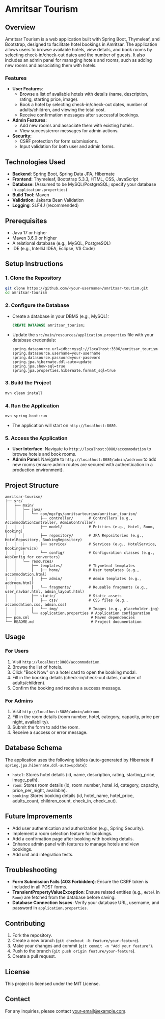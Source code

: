 # Amritsar Tourism

## Overview

Amritsar Tourism is a web application built with Spring Boot, Thymeleaf, and Bootstrap, designed to facilitate hotel bookings in Amritsar. The application allows users to browse available hotels, view details, and book rooms by selecting check-in/check-out dates and the number of guests. It also includes an admin panel for managing hotels and rooms, such as adding new rooms and associating them with hotels.

### Features
- **User Features**:
  - Browse a list of available hotels with details (name, description, rating, starting price, image).
  - Book a hotel by selecting check-in/check-out dates, number of adults/children, and viewing the total cost.
  - Receive confirmation messages after successful bookings.
- **Admin Features**:
  - Add new rooms and associate them with existing hotels.
  - View success/error messages for admin actions.
- **Security**:
  - CSRF protection for form submissions.
  - Input validation for both user and admin forms.

## Technologies Used
- **Backend**: Spring Boot, Spring Data JPA, Hibernate
- **Frontend**: Thymeleaf, Bootstrap 5.3.3, HTML, CSS, JavaScript
- **Database**: (Assumed to be MySQL/PostgreSQL; specify your database in `application.properties`)
- **Build Tool**: Maven
- **Validation**: Jakarta Bean Validation
- **Logging**: SLF4J (recommended)

## Prerequisites
- Java 17 or higher
- Maven 3.6.0 or higher
- A relational database (e.g., MySQL, PostgreSQL)
- IDE (e.g., IntelliJ IDEA, Eclipse, VS Code)

## Setup Instructions

### 1. Clone the Repository
```bash
git clone https://github.com/<your-username>/amritsar-tourism.git
cd amritsar-tourism
```

### 2. Configure the Database
- Create a database in your DBMS (e.g., MySQL):
  ```sql
  CREATE DATABASE amritsar_tourism;
  ```
- Update the `src/main/resources/application.properties` file with your database credentials:
  ```properties
  spring.datasource.url=jdbc:mysql://localhost:3306/amritsar_tourism
  spring.datasource.username=your-username
  spring.datasource.password=your-password
  spring.jpa.hibernate.ddl-auto=update
  spring.jpa.show-sql=true
  spring.jpa.properties.hibernate.format_sql=true
  ```

### 3. Build the Project
```bash
mvn clean install
```

### 4. Run the Application
```bash
mvn spring-boot:run
```
- The application will start on `http://localhost:8080`.

### 5. Access the Application
- **User Interface**: Navigate to `http://localhost:8080/accommodation` to browse hotels and book rooms.
- **Admin Panel**: Navigate to `http://localhost:8080/admin/addroom` to add new rooms (ensure admin routes are secured with authentication in a production environment).

## Project Structure
```
amritsar-tourism/
├── src/
│   ├── main/
│   │   ├── java/
│   │   │   └── com/mgcfgs/amritsartourism/amritsar_tourism/
│   │   │       ├── controller/       # Controllers (e.g., AccommodationController, AdminController)
│   │   │       ├── model/            # Entities (e.g., Hotel, Room, Booking)
│   │   │       ├── repository/       # JPA Repositories (e.g., HotelRepository, BookingRepository)
│   │   │       ├── service/          # Services (e.g., HotelService, BookingService)
│   │   │       └── config/           # Configuration classes (e.g., WebConfig for converters)
│   │   └── resources/
│   │       ├── templates/            # Thymeleaf templates
│   │       │   ├── home/             # User templates (e.g., accommodation.html)
│   │       │   ├── admin/            # Admin templates (e.g., addroom.html)
│   │       │   └── fragments/        # Reusable fragments (e.g., user_navbar.html, admin_layout.html)
│   │       ├── static/               # Static assets
│   │       │   ├── css/              # CSS files (e.g., accomodation.css, admin.css)
│   │       │   └── img/              # Images (e.g., placeholder.jpg)
│   │       └── application.properties # Application configuration
├── pom.xml                            # Maven dependencies
└── README.md                          # Project documentation
```

## Usage

### For Users
1. Visit `http://localhost:8080/accommodation`.
2. Browse the list of hotels.
3. Click "Book Now" on a hotel card to open the booking modal.
4. Fill in the booking details (check-in/check-out dates, number of adults/children).
5. Confirm the booking and receive a success message.

### For Admins
1. Visit `http://localhost:8080/admin/addroom`.
2. Fill in the room details (room number, hotel, category, capacity, price per night, availability).
3. Submit the form to add the room.
4. Receive a success or error message.

## Database Schema
The application uses the following tables (auto-generated by Hibernate if `spring.jpa.hibernate.ddl-auto=update`):
- `hotel`: Stores hotel details (id, name, description, rating, starting_price, image_path).
- `room`: Stores room details (id, room_number, hotel_id, category, capacity, price_per_night, available).
- `booking`: Stores booking details (id, hotel_name, hotel_price, adults_count, children_count, check_in, check_out).

## Future Improvements
- Add user authentication and authorization (e.g., Spring Security).
- Implement a room selection feature for bookings.
- Add a confirmation page after booking with booking details.
- Enhance admin panel with features to manage hotels and view bookings.
- Add unit and integration tests.

## Troubleshooting
- **Form Submission Fails (403 Forbidden)**: Ensure the CSRF token is included in all POST forms.
- **TransientPropertyValueException**: Ensure related entities (e.g., `Hotel` in `Room`) are fetched from the database before saving.
- **Database Connection Issues**: Verify your database URL, username, and password in `application.properties`.

## Contributing
1. Fork the repository.
2. Create a new branch (`git checkout -b feature/your-feature`).
3. Make your changes and commit (`git commit -m "Add your feature"`).
4. Push to the branch (`git push origin feature/your-feature`).
5. Create a pull request.

## License
This project is licensed under the MIT License.

## Contact
For any inquiries, please contact [your-email@example.com](mailto:your-email@example.com).